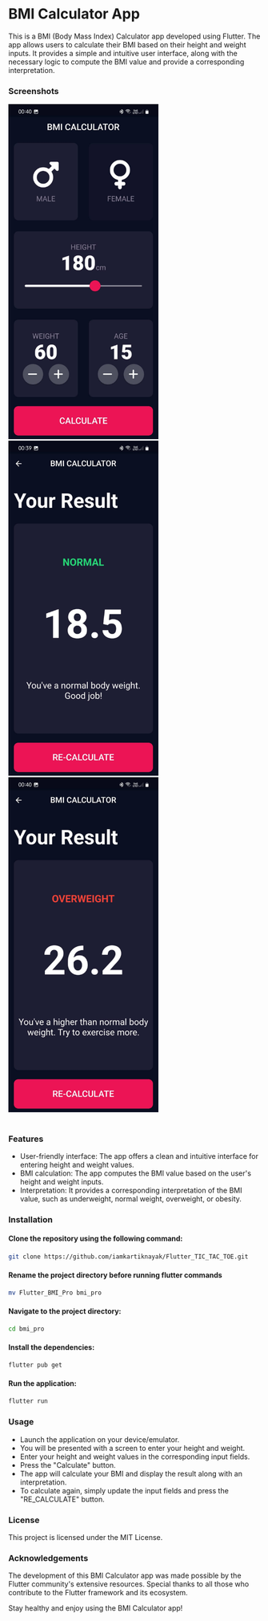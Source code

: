 # BMI Calculator App
This is a BMI (Body Mass Index) Calculator app developed using Flutter. The app allows users to calculate their BMI based on their height and weight inputs. It provides a simple and intuitive user interface, along with the necessary logic to compute the BMI value and provide a corresponding interpretation.


### Screenshots
<img src="./screenshots/0.jpg" alt="Example Image" width="300">&nbsp;&nbsp;&nbsp;
<img src="./screenshots/1.jpg" alt="Example Image" width="300">&nbsp;&nbsp;&nbsp;
<img src="./screenshots/2.jpg" alt="Example Image" width="300"><br><br>


### Features
* User-friendly interface: The app offers a clean and intuitive interface for entering height and weight values.
* BMI calculation: The app computes the BMI value based on the user's height and weight inputs.
* Interpretation: It provides a corresponding interpretation of the BMI value, such as underweight, normal weight, overweight, or obesity.


### Installation
#### Clone the repository using the following command:
```bash
git clone https://github.com/iamkartiknayak/Flutter_TIC_TAC_TOE.git
```
#### Rename the project directory before running flutter commands
```bash
mv Flutter_BMI_Pro bmi_pro
```
#### Navigate to the project directory:
```bash 
cd bmi_pro
```
#### Install the dependencies:
```bash 
flutter pub get
```
#### Run the application:
```bash 
flutter run
```

### Usage
* Launch the application on your device/emulator.
* You will be presented with a screen to enter your height and weight.
* Enter your height and weight values in the corresponding input fields.
* Press the "Calculate" button.
* The app will calculate your BMI and display the result along with an interpretation.
* To calculate again, simply update the input fields and press the "RE_CALCULATE" button.


### License
This project is licensed under the MIT License.

### Acknowledgements
The development of this BMI Calculator app was made possible by the Flutter community's extensive resources. Special thanks to all those who contribute to the Flutter framework and its ecosystem.

Stay healthy and enjoy using the BMI Calculator app!
